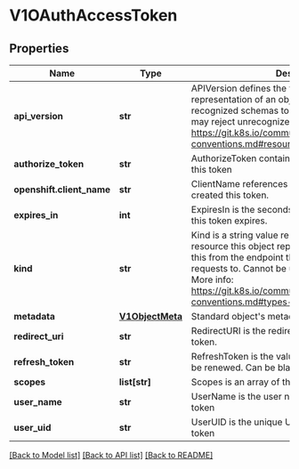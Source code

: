 # V1OAuthAccessToken

## Properties
Name | Type | Description | Notes
------------ | ------------- | ------------- | -------------
**api_version** | **str** | APIVersion defines the versioned schema of this representation of an object. Servers should convert recognized schemas to the latest internal value, and may reject unrecognized values. More info: https://git.k8s.io/community/contributors/devel/api-conventions.md#resources | [optional] 
**authorize_token** | **str** | AuthorizeToken contains the token that authorized this token | [optional] 
**openshift.client_name** | **str** | ClientName references the openshift.client that created this token. | [optional] 
**expires_in** | **int** | ExpiresIn is the seconds from CreationTime before this token expires. | [optional] 
**kind** | **str** | Kind is a string value representing the REST resource this object represents. Servers may infer this from the endpoint the openshift.client submits requests to. Cannot be updated. In CamelCase. More info: https://git.k8s.io/community/contributors/devel/api-conventions.md#types-kinds | [optional] 
**metadata** | [**V1ObjectMeta**](V1ObjectMeta.md) | Standard object&#39;s metadata. | [optional] 
**redirect_uri** | **str** | RedirectURI is the redirection associated with the token. | [optional] 
**refresh_token** | **str** | RefreshToken is the value by which this token can be renewed. Can be blank. | [optional] 
**scopes** | **list[str]** | Scopes is an array of the requested scopes. | [optional] 
**user_name** | **str** | UserName is the user name associated with this token | [optional] 
**user_uid** | **str** | UserUID is the unique UID associated with this token | [optional] 

[[Back to Model list]](../README.md#documentation-for-models) [[Back to API list]](../README.md#documentation-for-api-endpoints) [[Back to README]](../README.md)


